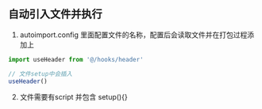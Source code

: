 ## 自动引入文件并执行
1. autoimport.config 里面配置文件的名称，配置后会读取文件并在打包过程添加上
```js
import useHeader from '@/hooks/header'

// 文件setup中会插入
useHeader()
```
2. 文件需要有script 并包含 setup(){}
